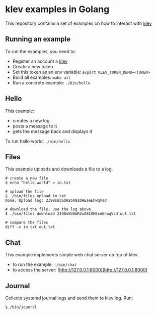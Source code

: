 # klev examples in Golang

This repository contains a set of examples on how to interact with [klev](https://klev.dev)

## Running an example

To run the examples, you need to:
 * Register an account a [klev](https://dash.klev.dev)
 * Create a new token
 * Set this token as an env variable: `export KLEV_TOKEN_DEMO=<TOKEN>`
 * Build all examples: `make all`
 * Run a concrete example: `./bin/hello`

## Hello

This example:
 * creates a new log
 * posts a message to it
 * gets the message back and displays it

To run hello world: `./bin/hello`

## Files

This example uploads and downloads a file to a log.

```
# create a new file
$ echo "hello world" > in.txt

# upload the file
$ ./bin/files upload in.txt
Done. Upload log: 2I98sW36bR2oA8IOHEseEhwqVsd

# download the file, use the log above
$ ./bin/files download 2I98sW36bR2oA8IOHEseEhwqVsd out.txt

# compare the files
diff -s in.txt out.txt
```

## Chat

This example implements simple web chat server on top of klev.
 * to run the example: `./bin/chat`
 * to access the server: [http://127.0.0.1:8000](http://127.0.0.1:8000)

## Journal

Collects systemd journal logs and send them to klev log. Run:

```
$./bin/jounral
```
